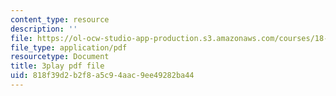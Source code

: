 ```yaml
---
content_type: resource
description: ''
file: https://ol-ocw-studio-app-production.s3.amazonaws.com/courses/18-01sc-single-variable-calculus-fall-2010/818f39d2b2f8a5c94aac9ee49282ba44_E7oR_JBgUzA.pdf
file_type: application/pdf
resourcetype: Document
title: 3play pdf file
uid: 818f39d2-b2f8-a5c9-4aac-9ee49282ba44
---
```

